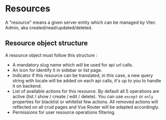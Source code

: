 # Resources

A "resource" means a given server entity which can be managed by Vtec Admin, aka created/read/updated/deleted.

## Resource object structure

A resource object must follow this structure :

* A mandatory slug name which will be used for api url calls.
* An icon for identify it in sidebar or list page.
* Indicator if this resource can be translated, in this case, a new query string with locale will be added on each api calls, it's up to you to handle it on backend.
* List of available actions for this resource. By default all 5 operations are active (list / show / create / edit / delete). You can use `except` or `only` properties for blacklist or whitelist few actions. All removed actions will reflected on all crud pages and Vue Router will be adapted accordingly.
* Permissions for user resource operations filtering.
